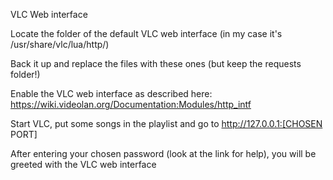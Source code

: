 VLC Web interface

Locate the folder of the default VLC web interface (in my case it's /usr/share/vlc/lua/http/)

Back it up and replace the files with these ones (but keep the requests folder!)

Enable the VLC web interface as described here: https://wiki.videolan.org/Documentation:Modules/http_intf

Start VLC, put some songs in the playlist and go to http://127.0.0.1:[CHOSEN PORT]

After entering your chosen password (look at the link for help), you will be greeted with the VLC web interface